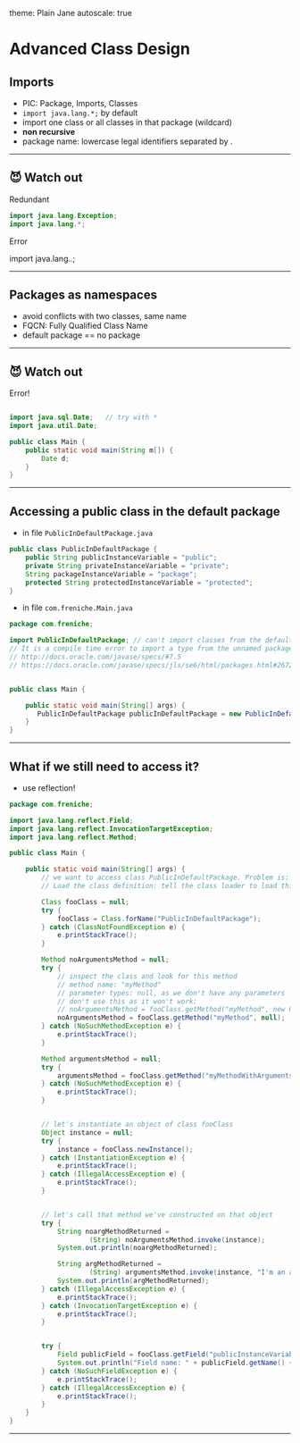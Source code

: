 theme: Plain Jane
autoscale: true

# Advanced Class Design

## Imports

- PIC: Package, Imports, Classes
- `import java.lang.*;` by default
- import one class or all classes in that package (wildcard)
- __non recursive__
- package name: lowercase legal identifiers separated by .

---

## 😈 Watch out

Redundant

```java
import java.lang.Exception;
import java.lang.*;
```

Error

import java.lang.*.*;

---

## Packages as namespaces

- avoid conflicts with two classes, same name
- FQCN: Fully Qualified Class Name
- default package == no package


---
## 😈 Watch out

Error!

```java

import java.sql.Date;	// try with *
import java.util.Date;

public class Main {
    public static void main(String m[]) {
        Date d;
    }
}
```

---


## Accessing a public class in the default package

- in file `PublicInDefaultPackage.java`

```java
public class PublicInDefaultPackage {
    public String publicInstanceVariable = "public";
    private String privateInstanceVariable = "private";
    String packageInstanceVariable = "package";
    protected String protectedInstanceVariable = "protected";
}
```

- in file `com.freniche.Main.java`

```java
package com.freniche;

import PublicInDefaultPackage; // can't import classes from the default package
// It is a compile time error to import a type from the unnamed package.
// http://docs.oracle.com/javase/specs/#7.5
// https://docs.oracle.com/javase/specs/jls/se6/html/packages.html#26725


public class Main {

    public static void main(String[] args) {
       PublicInDefaultPackage publicInDefaultPackage = new PublicInDefaultPackage();    // obviously this doesn't compile
    }
}
```

---

## What if we still need to access it?

- use reflection!

```java
package com.freniche;

import java.lang.reflect.Field;
import java.lang.reflect.InvocationTargetException;
import java.lang.reflect.Method;

public class Main {

    public static void main(String[] args) {
        // we want to access class PublicInDefaultPackage. Problem is: we can't import it, as is inside that default package
        // Load the class definition: tell the class loader to load this class

        Class fooClass = null;
        try {
            fooClass = Class.forName("PublicInDefaultPackage");
        } catch (ClassNotFoundException e) {
            e.printStackTrace();
        }

        Method noArgumentsMethod = null;
        try {
            // inspect the class and look for this method
            // method name: "myMethod"
            // parameter types: null, as we don't have any parameters
            // don't use this as it won't work:
            // noArgumentsMethod = fooClass.getMethod("myMethod", new Class[] { Void.class });
            noArgumentsMethod = fooClass.getMethod("myMethod", null);
        } catch (NoSuchMethodException e) {
            e.printStackTrace();
        }

        Method argumentsMethod = null;
        try {
            argumentsMethod = fooClass.getMethod("myMethodWithArguments", String.class);
        } catch (NoSuchMethodException e) {
            e.printStackTrace();
        }


        // let's instantiate an object of class fooClass
        Object instance = null;
        try {
            instance = fooClass.newInstance();
        } catch (InstantiationException e) {
            e.printStackTrace();
        } catch (IllegalAccessException e) {
            e.printStackTrace();
        }


        // let's call that method we've constructed on that object
        try {
            String noargMethodReturned =
                    (String) noArgumentsMethod.invoke(instance);
            System.out.println(noargMethodReturned);

            String argMethodReturned =
                    (String) argumentsMethod.invoke(instance, "I'm an argument!");
            System.out.println(argMethodReturned);
        } catch (IllegalAccessException e) {
            e.printStackTrace();
        } catch (InvocationTargetException e) {
            e.printStackTrace();
        }


        try {
            Field publicField = fooClass.getField("publicInstanceVariable");
            System.out.println("Field name: " + publicField.getName() + " - value: " + publicField.get(instance).toString());
        } catch (NoSuchFieldException e) {
            e.printStackTrace();
        } catch (IllegalAccessException e) {
            e.printStackTrace();
        }
    }
}
```

---